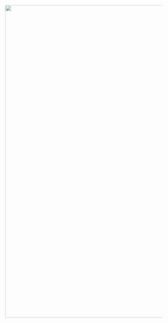 <img src="https://github.com/AndrewAugusto/Bertoti/blob/main/Padrões%20de%20Projeto/Estrategia/Diagrama.png" height="1000" width="1000"/>
